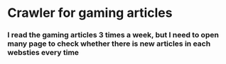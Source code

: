 # Crawler for gaming articles

### I read the gaming articles 3 times a week, but I need to open many page to check whether there is new articles in each websties every time
